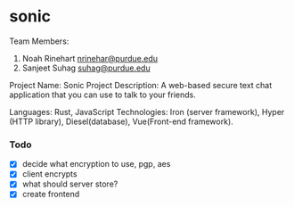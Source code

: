 # sonic

Team Members:
1. Noah Rinehart <nrinehar@purdue.edu>
2. Sanjeet Suhag <suhag@purdue.edu>

Project Name: Sonic
Project Description: A web-based secure text chat application that you can use to talk to your friends.

Languages: Rust, JavaScript
Technologies: Iron (server framework), Hyper (HTTP library), Diesel(database), Vue(Front-end framework).


### Todo
 - [x] decide what encryption to use, pgp, aes
 - [x] client encrypts
 - [x] what should server store?
 - [x] create frontend
